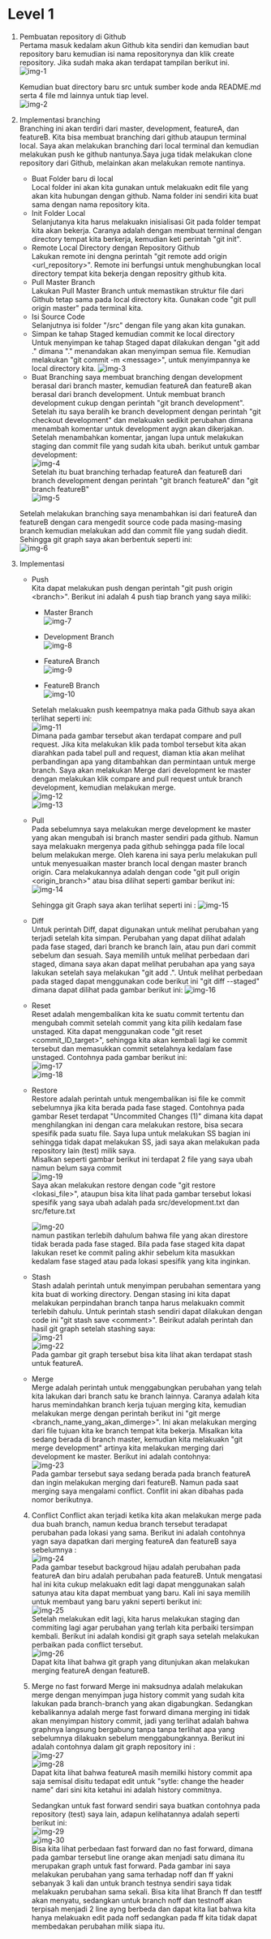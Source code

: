 # Level 1

1. Pembuatan repository di Github <br>
    Pertama masuk kedalam akun Github kita sendiri dan kemudian baut repository baru kemudian isi nama repositorynya dan klik create repository. Jika sudah maka akan terdapat tampilan berikut ini. <br>
    ![img-1](/img/level-1/img-1.png) <br>

    Kemudian buat directory baru src untuk sumber kode anda README.md serta 4 file md lainnya untuk tiap level. <br>
    ![img-2](/img/level-1/img-2.png) <br>

2. Implementasi branching <br>
    Branching ini akan terdiri dari master, development, featureA, dan featureB. Kita bisa membuat branching dari github ataupun terminal local. Saya akan melakukan branching dari local terminal dan kemudian melakukan push ke github nantunya.Saya juga tidak melakukan clone repository dari Github, melainkan akan melakukan remote nantinya. <br>
    - Buat Folder baru di local <br>
        Local folder ini akan kita gunakan untuk melakuakn edit file yang akan kita hubungan dengan github. Nama folder ini sendiri kita buat sama dengan nama repository kita.
    - Init Folder Local <br>
        Selanjutanya kita harus melakuakn inisialisasi Git pada folder tempat kita akan bekerja. Caranya adalah dengan membuat terminal dengan directory tempat kita berkerja, kemudian keti perintah "git init".
    - Remote Local Directory dengan Repository Github <br>
        Lakukan remote ini dengna perintah "git remote add origin &lt;url_repository&gt;". Remote ini berfungsi untuk menghubungkan local directory tempat kita bekerja dengan repositry github kita.
    - Pull Master Branch <br>
        Lakukan Pull Master Branch untuk memastikan struktur file dari Github tetap sama pada local directory kita. Gunakan code "git pull origin master" pada terminal kita.
    - Isi Source Code <br>
        Selanjutnya isi folder "/src" dengan file yang akan kita gunakan.
    - Simpan ke tahap Staged kemudian commit ke local directory <br>
        Untuk menyimpan ke tahap Staged dapat dilakukan dengan "git add ." dimana "." menandakan akan menyimpan semua file. Kemudian melakukan "git commit -m &lt;message&gt;", untuk menyimpannya ke local directory kita.
        ![img-3](/img/level-1/img-3.png) <br>
    - Buat Branching
        saya membuat branching dengan development berasal dari branch master, kemudian featureA dan featureB akan berasal dari branch development. Untuk membuat branch development cukup dengan perintah "git branch development". Setelah itu saya beralih ke branch development dengan perintah "git checkout development" dan melakuakn sedikit perubahan dimana menambah komentar untuk development aygn akan dikerjakan. Setelah menambahkan komentar, jangan lupa untuk melakukan staging dan commit file yang sudah kita ubah. berikut untuk gambar development: <br>
        ![img-4](/img/level-1/img-4.png) <br>
        Setelah itu buat branching terhadap featureA dan featureB dari branch development dengan perintah "git branch featureA" dan "git branch featureB" <br>
        ![img-5](/img/level-1/img-5.png) <br>

    Setelah melakukan branching saya menambahkan isi dari featureA dan featureB dengan cara mengedit source code pada masing-masing branch kemudian melakukan add dan commit file yang sudah diedit. Sehingga git graph saya akan berbentuk seperti ini: <br>
    ![img-6](/img/level-1/img-6.png) <br>

3. Implementasi

    - Push <br>
        Kita dapat melakukan push dengan perintah "git push origin &lt;branch&gt;". Berikut ini adalah 4 push tiap branch yang saya miliki: <br>
        -  Master Branch <br>
            ![img-7](/img/level-1/img-7.png) <br>

        -  Development Branch <br>
            ![img-8](/img/level-1/img-8.png) <br>
        
        -  FeatureA Branch <br>
            ![img-9](/img/level-1/img-9.png) <br>

        -  FeatureB Branch <br>
            ![img-10](/img/level-1/img-10.png) <br>

        Setelah melakuakn push keempatnya maka pada Github saya akan terlihat seperti ini: <br>
        ![img-11](/img/level-1/img-11.png) <br>
        Dimana pada gambar tersebut akan terdapat compare and pull request. Jika kita melakukan klik pada tombol tersebut kita akan diarahkan pada tabel pull and request, diaman ktia akan melihat perbandingan apa yang ditambahkan dan permintaan untuk merge branch. Saya akan melakukan Merge dari development ke master dengan melakukan klik compare and pull request untuk branch development, kemudian melakukan merge. <br>
        ![img-12](/img/level-1/img-12.png) <br>
        ![img-13](/img/level-1/img-13.png) <br>

    - Pull <br>
        Pada sebelumnya saya melakukan merge development ke master yang akan mengubah isi branch master sendiri pada github. Namun saya melakuakn mergenya pada github sehingga pada file local belum melakukan merge. Oleh karena ini saya perlu melakukan pull untuk menyesuaikan master branch local dengan master branch origin. Cara melakukannya adalah dengan code "git pull origin &lt;origin_branch&gt;" atau bisa dilihat seperti gambar berikut ini:<br>
        ![img-14](/img/level-1/img-14.png) <br>

        Sehingga git Graph saya akan terlihat seperti ini :
        ![img-15](/img/level-1/img-15.png) <br>
    - Diff <br>
        Untuk perintah  Diff, dapat digunakan untuk melihat perubahan yang terjadi setelah kita simpan. Perubahan yang dapat dilihat adalah pada fase staged, dari branch ke branch lain, atau pun dari commit sebelum dan sesuah. Saya memilih untuk melihat perbedaan dari staged, dimana saya akan dapat melihat perubahan apa yang saya lakukan setelah saya melakukan "git add .". Untuk melihat perbedaan pada staged dapat menggunakan code berikut ini "git diff --staged" dimana dapat dilihat pada gambar berikut ini:
        ![img-16](/img/level-1/img-16.png) <br>

    - Reset <br>
        Reset adalah mengembalikan kita ke suatu commit tertentu dan mengubah commit setelah commit yang kita pilih kedalam fase unstaged. Kita dapat menggunakan code "git reset &lt;commit_ID_target&gt;", sehingga kita akan kembali lagi ke commit tersebut dan memasukkan commit setelahnya kedalam fase unstaged. Contohnya pada gambar berikut ini: <br>
        ![img-17](/img/level-1/img-17.png) <br>
        ![img-18](/img/level-1/img-18.png) <br>
    - Restore <br>
        Restore adalah perintah untuk mengembalikan isi file ke commit sebelumnya jika kita berada pada fase staged. Contohnya pada gambar Reset terdapat "Uncommited Changes (1)" dimana kita dapat menghilangkan ini dengan cara melakukan restore, bisa secara spesifik pada suatu file. Saya lupa untuk melakukan SS bagian ini sehingga tidak dapat melakukan SS, jadi saya akan melakukan pada repository lain (test) milik saya. <br>
        Misalkan seperti gambar berikut ini terdapat 2 file yang saya ubah namun belum saya commit <br>
        ![img-19](/img/level-1/img-19.png) <br>
        Saya akan melakukan restore dengan code "git restore &lt;lokasi_file&gt;", ataupun bisa kita lihat pada gambar tersebut lokasi spesifik yang saya ubah adalah pada src/development.txt dan src/feture.txt <br>

        ![img-20](/img/level-1/img-20.png) <br>
        namun pastikan terlebih dahulum bahwa file yang akan direstore tidak berada pada fase staged. Bila pada fase staged kita dapat lakukan reset ke commit paling akhir sebelum kita masukkan kedalam fase staged atau pada lokasi spesifik yang kita inginkan. 

    - Stash <br>
        Stash adalah perintah untuk menyimpan perubahan sementara yang kita buat di working directory. Dengan stasing ini kita dapat melakukan perpindahan branch tanpa harus melakuakn commit terlebih dahulu. Untuk perintah stash sendiri dapat dilakukan dengan code ini "git stash save &lt;comment&gt;". Beirikut adalah perintah dan hasil git graph setelah stashing saya: <br>
        ![img-21](/img/level-1/img-21.png) <br>
        ![img-22](/img/level-1/img-22.png) <br>
        Pada gambar git graph tersebut bisa kita lihat akan terdapat stash untuk featureA.

    - Merge <br>
        Merge adalah perintah untuk menggabungkan perubahan yang telah kita lakukan dari branch satu ke branch lainnya. Caranya adalah kita harus memindahkan branch kerja tujuan merging kita, kemudian melakukan merge dengan perintah berikut ini "git merge &lt;branch_name_yang_akan_dimerge&gt;". Ini akan melakukan merging dari file tujuan kita ke branch tempat kita bekerja. Misalkan kita sedang berada di branch master, kemudian kita melakuakn "git merge development" artinya kita melakukan merging dari development ke master. Berikut ini adalah contohnya: <br>
        ![img-23](/img/level-1/img-23.png) <br>
        Pada gambar tersebut saya sedang berada pada branch featureA dan ingin melakukan merging dari featureB. Namun pada saat merging saya mengalami conflict. Conflit ini akan dibahas pada nomor berikutnya.

    4. Conflict
        Conflict akan terjadi ketika kita akan melakukan merge pada dua buah branch, namun kedua branch tersebut teradapat perubahan pada lokasi yang sama. Berikut ini adalah contohnya yagn saya dapatkan dari merging featureA dan featureB saya sebelumnya : <br>
        ![img-24](/img/level-1/img-24.png) <br>
        Pada gambar tesebut backgroud hijau adalah perubahan pada featureA dan biru adalah perubahan pada featureB. Untuk mengatasi hal ini kita cukup melakuakn edit lagi dapat menggunakan salah satunya atau kita dapat membuat yang baru. Kali ini saya memilih untuk membaut yang baru yakni seperti berikut ini: <br>
        ![img-25](/img/level-1/img-25.png) <br>
        Setelah melakukan edit lagi, kita harus melakukan staging dan commiting lagi agar perubahan yang terlah kita perbaiki tersimpan kembali. Berikut ini adalah kondisi git graph saya setelah melakukan perbaikan pada conflict tersebut. <br>
        ![img-26](/img/level-1/img-26.png) <br>
        Dapat kita lihat bahwa git graph yang ditunjukan akan melakukan merging featureA dengan featureB.

    5. Merge no fast forward
        Merge ini maksudnya adalah melakukan merge dengan menyimpan juga history commit yang sudah kita lakukan pada branch-branch yang akan digabungkan. Sedangkan kebalikannya adalah merge fast forward dimana merging ini tidak akan menyimpan history commit, jadi yang terlihat adalah bahwa graphnya langsung bergabung tanpa tanpa terlihat apa yang sebelumnya dilakuakn sebelum menggabungkannya. Berikut ini adalah contohnya dalam git graph repository ini : <br>
        ![img-27](/img/level-1/img-27.png) <br>
        ![img-28](/img/level-1/img-28.png) <br>
        Dapat kita lihat bahwa featureA masih memilki history commit apa saja semisal disitu tedapat edit untuk "sytle: change the header name" dari sini kita ketahui ini adalah history commitnya. <br>

        Sedangkan untuk fast forward sendiri saya buatkan contohnya pada repository (test) saya lain, adapun kelihatannya adalah seperti berikut ini: <br>
        ![img-29](/img/level-1/img-29.png) <br>
        ![img-30](/img/level-1/img-30.png) <br>
        Bisa kita lihat perbedaan fast forward dan no fast forward, dimana pada gambar tersebut line orange akan menjadi satu dimana itu merupakan graph untuk fast forward. Pada gambar ini saya melakukan perubahan yang sama terhadap noff dan ff yakni sebanyak 3 kali dan untuk branch testnya sendiri saya tidak melakuakn perubahan sama sekali. Bisa kita lihat Branch ff dan testff akan menyatu, sedangkan untuk branch noff dan testnoff akan terpisah menjadi 2 line ayng berbeda dan dapat kita liat bahwa kita hanya melakuakn edit pada noff sedangkan pada ff kita tidak dapat membedakan perubahan milik siapa itu.